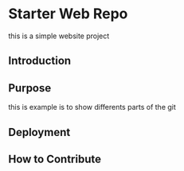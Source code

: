 # Starter Web Repo

this is a simple website project
## Introduction
## Purpose
this is example is to show differents parts of the git

## Deployment

## How to Contribute
